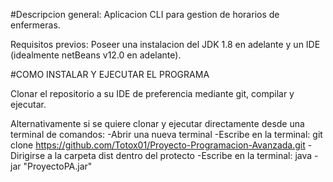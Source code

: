 #Descripcion general: Aplicacion CLI para gestion de horarios de enfermeras.

Requisitos previos: Poseer una instalacion del JDK 1.8 en adelante y un IDE (idealmente netBeans v12.0 en adelante).

#COMO INSTALAR Y EJECUTAR EL PROGRAMA

Clonar el repositorio a su IDE de preferencia mediante git, compilar y ejecutar.

Alternativamente si se quiere clonar y ejecutar directamente desde una terminal de comandos:
-Abrir una nueva terminal
-Escribe en la terminal: git clone https://github.com/Totox01/Proyecto-Programacion-Avanzada.git
-Dirigirse a la carpeta dist dentro del protecto
-Escribe en la terminal: java -jar "ProyectoPA.jar"